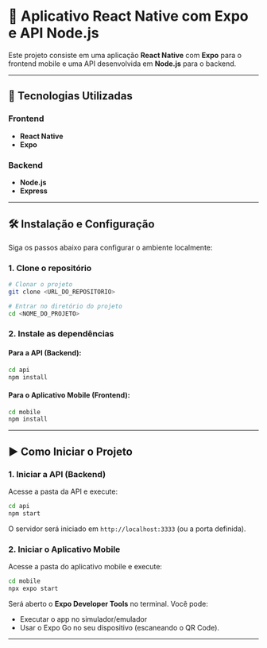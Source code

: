 # 📱 Aplicativo React Native com Expo e API Node.js

Este projeto consiste em uma aplicação **React Native** com **Expo** para o frontend mobile e uma API desenvolvida em **Node.js** para o backend.

---

## 🚀 **Tecnologias Utilizadas**

### Frontend
- **React Native**
- **Expo**

### Backend
- **Node.js**
- **Express** 

---

## 🛠️ **Instalação e Configuração**

Siga os passos abaixo para configurar o ambiente localmente:

### 1. **Clone o repositório**
```bash
# Clonar o projeto
git clone <URL_DO_REPOSITORIO>

# Entrar no diretório do projeto
cd <NOME_DO_PROJETO>
```

### 2. **Instale as dependências**

#### Para a API (Backend):
```bash
cd api
npm install
```

#### Para o Aplicativo Mobile (Frontend):
```bash
cd mobile
npm install
```

---

## ▶️ **Como Iniciar o Projeto**

### 1. **Iniciar a API** (Backend)
Acesse a pasta da API e execute:
```bash
cd api
npm start
```
O servidor será iniciado em `http://localhost:3333` (ou a porta definida).

### 2. **Iniciar o Aplicativo Mobile**
Acesse a pasta do aplicativo mobile e execute:
```bash
cd mobile
npx expo start
```
Será aberto o **Expo Developer Tools** no terminal. Você pode:
- Executar o app no simulador/emulador
- Usar o Expo Go no seu dispositivo (escaneando o QR Code).

---
